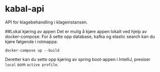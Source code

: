 # kabal-api
API for klagebehandling i klageinstansen.

##Lokal kjøring av appen
Det er mulig å kjøre appen lokalt ved hjelp av docker-compose. For å sette opp database, kafka og elastic search kan du kjøre følgende i rotmappa:

```docker-compose up --build```

Deretter kan du sette opp kjøring av spring boot-appen i IntelliJ, presiser `local` som `active profile`.



